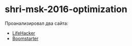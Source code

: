 # shri-msk-2016-optimization

Проанализировал два сайта:

- [LifeHacker](docs/lifehacker.md)
- [Boomstarter](docs/boomstarter.md)
